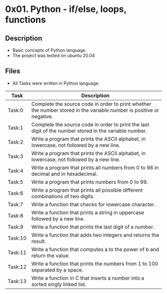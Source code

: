 # 0x01. Python - if/else, loops, functions

## Description
- Basic concepts of Python language.
- The project was tested on ubuntu 20.04

## Files
- All Tasks were written in Python language.

| Task | Description |
| ---- | ----------- |
| Task:0 | Complete the source code in order to print whether the number stored in the variable number is positive or negative. |
| Task:1 | Complete the source code in order to print the last digit of the number stored in the variable number. |
| Task:2 | Write a program that prints the ASCII alphabet, in lowercase, not followed by a new line. |
| Task:3 | Write a program that prints the ASCII alphabet, in lowercase, not followed by a new line. |
| Task:4 | Write a program that prints all numbers from 0 to 98 in decimal and in hexadecimal. |
| Task:5 | Write a program that prints numbers from 0 to 99. |
| Task:6 | Write a program that prints all possible different combinations of two digits. |
| Task:7 | Write a function that checks for lowercase character. |
| Task:8 | Write a function that prints a string in uppercase followed by a new line. |
| Task:9 | Write a function that prints the last digit of a number. |
| Task:10 | Write a function that adds two integers and returns the result. |
| Task:11 | Write a function that computes a to the power of b and return the value. |
| Task:12 | Write a function that prints the numbers from 1 to 100 separated by a space. |
| Task:13 | Write a function in C that inserts a number into a sorted singly linked list. |

